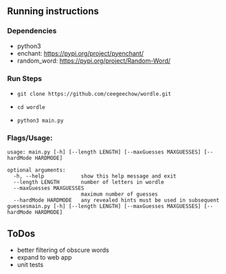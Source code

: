 ## Running instructions

### Dependencies
- python3
- enchant: https://pypi.org/project/pyenchant/
- random_word: https://pypi.org/project/Random-Word/

### Run Steps

- `git clone https://github.com/ceegeechow/wordle.git`

- `cd wordle`

- `python3 main.py`

### Flags/Usage: 

```
usage: main.py [-h] [--length LENGTH] [--maxGuesses MAXGUESSES] [--hardMode HARDMODE]

optional arguments:
  -h, --help            show this help message and exit
  --length LENGTH       number of letters in wordle
  --maxGuesses MAXGUESSES
                        maximum number of guesses
  --hardMode HARDMODE   any revealed hints must be used in subsequent guessesmain.py [-h] [--length LENGTH] [--maxGuesses MAXGUESSES] [--hardMode HARDMODE]
  ```

## ToDos
- better filtering of obscure words
- expand to web app
- unit tests